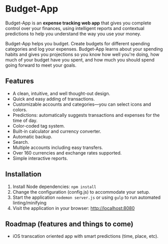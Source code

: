# Budget-App

Budget-App is an **expense tracking web app** that gives you complete control over your finances, using intelligent reports and contextual predictions to help you understand the way you use your money.

Budget-App helps you budget. Create budgets for different spending categories and log your expenses. Budget-App learns about your spending habits and gives you projections so you know how well you're doing, how much of your budget have you spent, and how much you should spend going forward to meet your goals.

## Features

* A clean, intuitive, and well thought-out design.
* Quick and easy adding of transactions.
* Customizable accounts and categories—you can select icons and colors.
* Predictions: automatically suggests transactions and expenses for the time of day.
* Color-coded tag system.
* Built-in calculator and currency converter.
* Automatic backup.
* Search.
* Multiple accounts including easy transfers.
* Over 160 currencies and exchange rates supported.
* Simple interactive reports.

## Installation

1. Install Node dependencies: `npm install`
2. Change the configuration (config.js) to accommodate your setup.
3. Start the application `nodemon server.js` or using `gulp` to run automated linting/minifying
4. Visit the application in your browser: [http://localhost:8080](http://localhost:8080)

## Roadmap (features and things to come)

* iOS transcation oriented app with smart predictions (time, place, etc).


